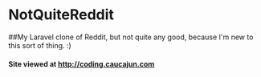 # NotQuiteReddit
##My Laravel clone of Reddit, but not quite any good, because I'm new to this sort of thing.  :)
#### Site viewed at http://coding.caucajun.com
